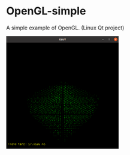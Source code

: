 # OpenGL-simple

A simple example of OpenGL. (Linux Qt project)

<img src="Animation.gif" width="300" height="300" />